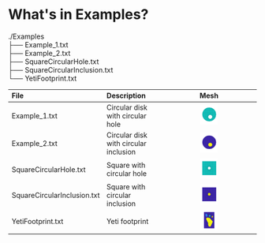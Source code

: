 
# What's in Examples? <a name="whats-in-examples"></a>

./Examples  
├── Example_1.txt  
├── Example_2.txt  
├── SquareCircularHole.txt  
├── SquareCircularInclusion.txt  
└── YetiFootprint.txt  


| File                          | Description                           |  Mesh |
| :---------------------------- | :------------------------------------ | :-----: |
|  Example_1.txt                | Circular disk with circular hole      | <img src="./Images/Example_1.png" alt="Example_1" width="20%" heigth="20%">                                    |
|  Example_2.txt                | Circular disk with circular inclusion | <img src="./Images/Example_2.png" alt="Example_2" width="20%" heigth="20%">                                    |
|  SquareCircularHole.txt       | Square with circular hole             | <img src="./Images/SquareCircularHole.png" alt="Square with circular hole" width="20%" heigth="20%">           |
|  SquareCircularInclusion.txt  | Square with circular inclusion        | <img src="./Images/SquareCircularInclusion.png" alt="Square with circular inclusion" width="20%" heigth="20%"> |
|  YetiFootprint.txt            | Yeti footprint                        | <img src="./Images/YetiFootprint.png" alt="Yeti footprint" width="20%" heigth="20%">                           |


